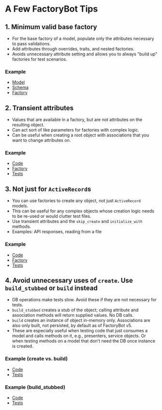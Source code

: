 # A Few FactoryBot Tips

## 1. Minimum valid base factory

- For the base factory of a model, populate only the attributes necessary to pass validations.
- Add attributes through overrides, traits, and nested factories.
- Avoids unnecessary attribute setting and allows you to always "build up" factories for test scenarios.

### Example

- [Model](app/models/author.rb)
- [Schema](db/schema.rb)
- [Factory](spec/factories/authors.rb)

## 2. Transient attributes

- Values that are available in a factory, but are not attributes on the resulting object.
- Can act sort of like parameters for factories with complex logic.
- Can be useful when creating a root object with associations that you want to change attributes on.

### Example

- [Code](app/models/copy.rb)
- [Factory](spec/factories/copies.rb)
- [Tests](spec/models/copy_spec.rb)

## 3. Not just for `ActiveRecord`s

- You can use factories to create any object, not just `ActiveRecord` models.
- This can be useful for any complex objects whose creation logic needs to be re-used or would clutter test files.
- Use transient attributes and the `skip_create` and `initialize_with` methods.
- Examples: API responses, reading from a file

### Example

- [Code](app/services/fetch_book_description.rb)
- [Factory](spec/factories/books_api_response_bodies.rb)
- [Tests](spec/services/fetch_book_description_spec.rb)

## 4. Avoid unnecessary uses of `create`.  Use `build_stubbed` or `build` instead

- DB operations make tests slow.  Avoid these if they are not necessary for tests.
- `build_stubbed` creates a stub of the object; calling attribute and association methods will return supplied values.  No DB calls.
- `build` creates an instance of object in-memory only.  Associations are also only built, not persisted, by default as of FactoryBot v5.
- These are especially useful when testing code that just consumes a model and calls methods on it, e.g., presenters, service objects.  Or when testing methods on a model that don't need the DB once instance is created.

### Example (create vs. build)

- [Code](app/models/loan.rb)
- [Tests](spec/models/loan_spec.rb)

### Example (build_stubbed)

- [Code](app/presenters/loan_presenter.rb)
- [Tests](spec/presenters/loan_presenter_spec.rb)
